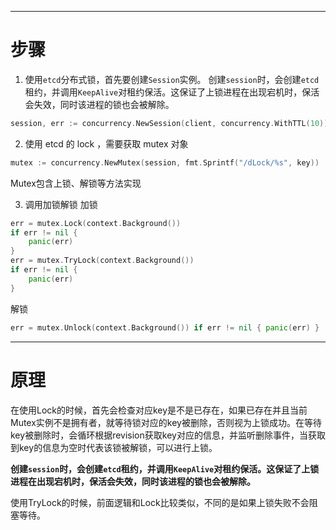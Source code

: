 
___
# 步骤
1. 使用`etcd`分布式锁，首先要创建`Session`实例。
创建`session`时，会创建`etcd`租约，并调用`KeepAlive`对租约保活。这保证了上锁进程在出现宕机时，保活会失效，同时该进程的锁也会被解除。
```go
session, err := concurrency.NewSession(client, concurrency.WithTTL(10)) if err != nil { fmt.Println(err) return }
```

2. 使用 etcd 的 lock ，需要获取 mutex 对象
```go
mutex := concurrency.NewMutex(session, fmt.Sprintf("/dLock/%s", key))
```
Mutex包含上锁、解锁等方法实现

3.  调用加锁解锁
加锁
```go
err = mutex.Lock(context.Background())
if err != nil {
	panic(err)
}
err = mutex.TryLock(context.Background())
if err != nil {
	panic(err)
}
```
解锁
```go
err = mutex.Unlock(context.Background()) if err != nil { panic(err) }
```

___

# 原理

在使用Lock的时候，首先会检查对应key是不是已存在，如果已存在并且当前Mutex实例不是拥有者，就等待锁对应的key被删除，否则视为上锁成功。在等待key被删除时，会循环根据revision获取key对应的信息，并监听删除事件，当获取到key的信息为空时代表该锁被解锁，可以进行上锁。

**创建`session`时，会创建`etcd`租约，并调用`KeepAlive`对租约保活。这保证了上锁进程在出现宕机时，保活会失效，同时该进程的锁也会被解除。**

使用TryLock的时候，前面逻辑和Lock比较类似，不同的是如果上锁失败不会阻塞等待。


